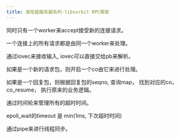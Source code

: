 ```yaml
---
title: 高性能服务器系列-libsvrkit RPC框架
---
```


同时只有一个worker来accept接受新的连接请求。

一个连接上的所有请求都是由同一个worker来处理。

通过iovec来接收输入, iovec可以直接交给pb来解析。

如果是一个新的请求包，则开启一个co由它来进行处理。

如果是一个回复包，则根据回复包的seqno, 查询map， 找到对应的co， co_resume， 执行原来的业务逻辑。


通过时间轮来管理所有的超时时间。

epoll_wait的timeout 是 min(1ms, 下次超时时间)

通过pipe来进行线程同步。

